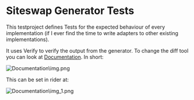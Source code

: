 ﻿# Siteswap Generator Tests

This testproject defines Tests for the expected behaviour of every implementation (if I ever find the time to write adapters to other existing implementations).

It uses Verify to verify the output from the generator.
To change the diff tool you can look at [Documentation](https://github.com/VerifyTests/DiffEngine/blob/main/docs/diff-tool.order.md).
In short:

![Documentation\img.png](Documentation\img.png "Set environment variable to control dif tool")

This can be set in rider at:

![Documentation\img_1.png](Documentation\img_1.png)